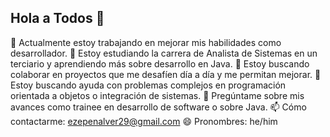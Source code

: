 ## Hola a Todos 👋

🔭 Actualmente estoy trabajando en mejorar mis habilidades como desarrollador.
🌱 Estoy estudiando la carrera de Analista de Sistemas en un terciario y aprendiendo más sobre desarrollo en Java.
👯 Estoy buscando colaborar en proyectos que me desafíen día a día y me permitan mejorar.
🤔 Estoy buscando ayuda con problemas complejos en programación orientada a objetos o integración de sistemas.
💬 Pregúntame sobre mis avances como trainee en desarrollo de software o sobre Java.
📫 Cómo contactarme: ezepenalver29@gmail.com
😄 Pronombres: he/him
